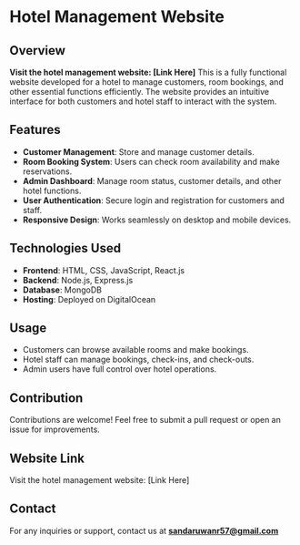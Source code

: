 # Hotel Management Website

## Overview

**Visit the hotel management website: [Link Here]**
This is a fully functional website developed for a hotel to manage customers, room bookings, and other essential functions efficiently. The website provides an intuitive interface for both customers and hotel staff to interact with the system.

## Features
- **Customer Management**: Store and manage customer details.
- **Room Booking System**: Users can check room availability and make reservations.
- **Admin Dashboard**: Manage room status, customer details, and other hotel functions.
- **User Authentication**: Secure login and registration for customers and staff.
- **Responsive Design**: Works seamlessly on desktop and mobile devices.

## Technologies Used
- **Frontend**: HTML, CSS, JavaScript, React.js
- **Backend**: Node.js, Express.js
- **Database**: MongoDB
- **Hosting**: Deployed on DigitalOcean

## Usage
- Customers can browse available rooms and make bookings.
- Hotel staff can manage bookings, check-ins, and check-outs.
- Admin users have full control over hotel operations.

## Contribution
Contributions are welcome! Feel free to submit a pull request or open an issue for improvements.

## Website Link
Visit the hotel management website: [Link Here]

## Contact
For any inquiries or support, contact us at **sandaruwanr57@gmail.com**

